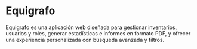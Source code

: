 # Equigrafo
Equigrafo es una aplicación web diseñada para gestionar inventarios, usuarios y roles, generar estadísticas e informes en formato PDF, y ofrecer una experiencia personalizada con búsqueda avanzada y filtros.
